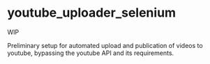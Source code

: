 # youtube_uploader_selenium
WIP

Preliminary setup for automated upload and publication of videos to youtube, bypassing the youtube API and its requirements.
